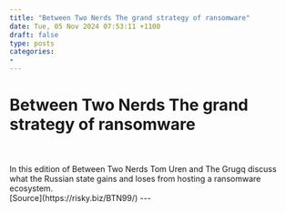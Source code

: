 ```yaml
---
title: "Between Two Nerds The grand strategy of ransomware"
date: Tue, 05 Nov 2024 07:53:11 +1100
draft: false
type: posts
categories: 
- 
---
```

# Between Two Nerds The grand strategy of ransomware

<br/>

<br/>
In this edition of Between Two Nerds Tom Uren and The Grugq discuss what the Russian state gains and loses from hosting a ransomware ecosystem.

<br/>
[Source](https://risky.biz/BTN99/)
---
